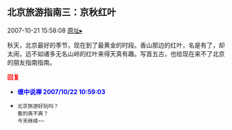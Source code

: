 ## 北京旅游指南三：京秋红叶
2007-10-21 15:58:08
[原址▸](http://www.fxgan.com/chan_time/2007_07_12/778.htm)


秋天，北京最好的季节，现在到了最黄金的时段。香山那边的红叶，名是有了，却太闹，远不如诸多无名山岭的红叶来得天真有趣。写首五古，也给现在来不了北京的朋友指南指南。




**<font color='red'>回复</font>**


- **<font color='blue'>缠中说禅 2007/10/22 10:59:03</font>**
- ```
  北京旅游好玩吗？ 
  套的爽不爽？  
  今天继续~~
  ```

